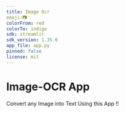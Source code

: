 ```yaml
---
title: Image Ocr
emoji:📷
colorFrom: red
colorTo: indigo
sdk: streamlit
sdk_version: 1.35.0
app_file: app.py
pinned: false
license: mit
---
```


# Image-OCR App

Convert any Image into Text Using this App !! 
